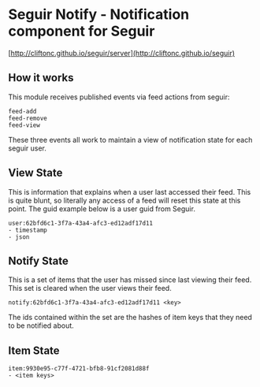 # Seguir Notify - Notification component for Seguir

[http://cliftonc.github.io/seguir/server](http://cliftonc.github.io/seguir)

## How it works

This module receives published events via feed actions from seguir:

```
feed-add
feed-remove
feed-view
```

These three events all work to maintain a view of notification state for each seguir user.

## View State

This is information that explains when a user last accessed their feed.  This is quite blunt, so literally any access of a feed will reset this state at this point.  The guid example below is a user guid from Seguir.

```
user:62bfd6c1-3f7a-43a4-afc3-ed12adf17d11
- timestamp
- json
```

## Notify State

This is a set of items that the user has missed since last viewing their feed.  This set is cleared when the user views their feed.

```
notify:62bfd6c1-3f7a-43a4-afc3-ed12adf17d11 <key>
```

The ids contained within the set are the hashes of item keys that they need to be notified about.

## Item State

```
item:9930e95-c77f-4721-bfb8-91cf2081d88f
- <item keys>
```
